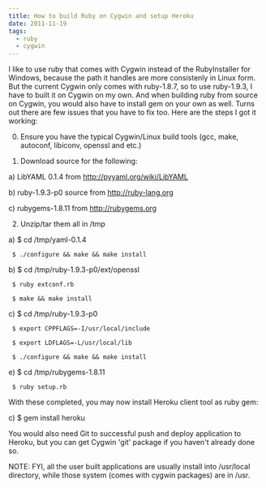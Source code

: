 ```yaml
---
title: How to build Ruby on Cygwin and setup Heroku
date: 2011-11-19
tags:
  - ruby
  - cygwin
---
```

I like to use ruby that comes with Cygwin instead of the RubyInstaller for Windows, because the path it handles are more consistenly in Linux form. But the current Cygwin only comes with ruby-1.8.7, so to use ruby-1.9.3, I have to built it on Cygwin on my own. And when building ruby from source on Cygwin, you would also have to install gem on your own as well. Turns out there are few issues that you have to fix too. Here are the steps I got it working:

0. Ensure you have the typical Cygwin/Linux build tools (gcc, make, autoconf, libiconv, openssl and etc.)

1. Download source for the following:

  a) LibYAML 0.1.4 from http://pyyaml.org/wiki/LibYAML

  b) ruby-1.9.3-p0 source from http://ruby-lang.org 

  c) rubygems-1.8.11 from http://rubygems.org 

2. Unzip/tar them all in /tmp

  a) $ cd /tmp/yaml-0.1.4 

     $ ./configure && make && make install

  b) $ cd /tmp/ruby-1.9.3-p0/ext/openssl

     $ ruby extconf.rb

     $ make && make install

  c) $ cd /tmp/ruby-1.9.3-p0

     $ export CPPFLAGS=-I/usr/local/include

     $ export LDFLAGS=-L/usr/local/lib     

     $ ./configure && make && make install

  e) $ cd /tmp/rubygems-1.8.11

     $ ruby setup.rb

With these completed, you may now install Heroku client tool as ruby gem:

  c) $ gem install heroku

You would also need Git to successful push and deploy application to Heroku, but you can get Cygwin 'git' package if you haven't already done so. 

NOTE: FYI, all the user built applications are usually install into /usr/local directory, while those system (comes with cygwin packages) are in /usr.